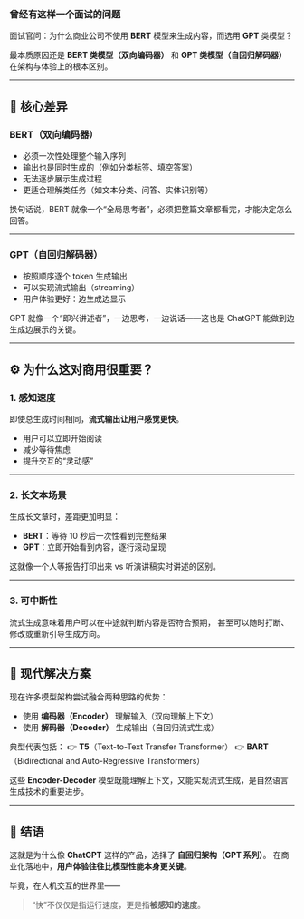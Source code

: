 
### 曾经有这样一个面试的问题

面试官问：为什么商业公司不使用 **BERT** 模型来生成内容，而选用 **GPT** 类模型？

最本质原因还是 **BERT 类模型（双向编码器）** 和 **GPT 类模型（自回归解码器）** 在架构与体验上的根本区别。

---

## 🧠 核心差异

### **BERT（双向编码器）**

* 必须一次性处理整个输入序列
* 输出也是同时生成的（例如分类标签、填空答案）
* 无法逐步展示生成过程
* 更适合理解类任务（如文本分类、问答、实体识别等）

换句话说，BERT 就像一个“全局思考者”，必须把整篇文章都看完，才能决定怎么回答。

---

### **GPT（自回归解码器）**

* 按照顺序逐个 token 生成输出
* 可以实现流式输出（streaming）
* 用户体验更好：边生成边显示

GPT 就像一个“即兴讲述者”，一边思考，一边说话——这也是 ChatGPT 能做到边生成边展示的关键。

---

## ⚙️ 为什么这对商用很重要？

### **1. 感知速度**

即使总生成时间相同，**流式输出让用户感觉更快**。

* 用户可以立即开始阅读
* 减少等待焦虑
* 提升交互的“灵动感”

---

### **2. 长文本场景**

生成长文章时，差距更加明显：

* **BERT**：等待 10 秒后一次性看到完整结果
* **GPT**：立即开始看到内容，逐行滚动呈现

这就像一个人等报告打印出来 vs 听演讲稿实时讲述的区别。

---

### **3. 可中断性**

流式生成意味着用户可以在中途就判断内容是否符合预期，
甚至可以随时打断、修改或重新引导生成方向。

---

## 🔄 现代解决方案

现在许多模型架构尝试融合两种思路的优势：

* 使用 **编码器（Encoder）** 理解输入（双向理解上下文）
* 使用 **解码器（Decoder）** 生成输出（自回归流式生成）

典型代表包括：
👉 **T5**（Text-to-Text Transfer Transformer）
👉 **BART**（Bidirectional and Auto-Regressive Transformers）

这些 **Encoder-Decoder** 模型既能理解上下文，又能实现流式生成，是自然语言生成技术的重要进步。

---

## 💬 结语

这就是为什么像 **ChatGPT** 这样的产品，选择了 **自回归架构（GPT 系列）**。
在商业化落地中，**用户体验往往比模型性能本身更关键**。

毕竟，在人机交互的世界里——

> “快”不仅仅是指运行速度，更是指**被感知的速度**。
